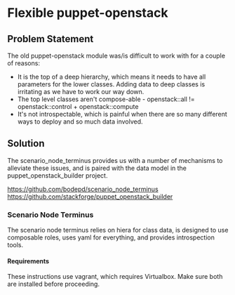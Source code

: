 # Flexible puppet-openstack

## Problem Statement

The old puppet-openstack module was/is difficult to work with for a couple of reasons:

- It is the top of a deep hierarchy, which means it needs to have all parameters for the lower classes. Adding data to deep classes is irritating as we have to work our way down.
- The top level classes aren't compose-able - openstack::all != openstack::control + openstack::compute
- It's not introspectable, which is painful when there are so many different ways to deploy and so much data involved.

## Solution

The scenario_node_terminus provides us with a number of mechanisms to alleviate these issues, and is paired with the data model in the puppet_openstack_builder project.

<https://github.com/bodepd/scenario_node_terminus>
<https://github.com/stackforge/puppet_openstack_builder>

### Scenario Node Terminus

The scenario node terminus relies on hiera for class data, is designed to use composable roles, uses yaml for everything, and provides introspection tools.

#### Requirements

These instructions use vagrant, which requires Virtualbox. Make sure both are installed before proceeding.
